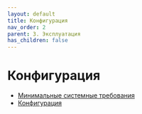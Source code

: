 ```yaml
---
layout: default
title: Конфигурация
nav_order: 2
parent: 3. Эксплуатация
has_children: false
---
```


Конфигурация
============

*   [Минимальные системные требования](./3_Эксплуатация/Минимальные_системные_требования.md)
*   [Конфигурация](./3_Эксплуатация/Конфигурация.md)
